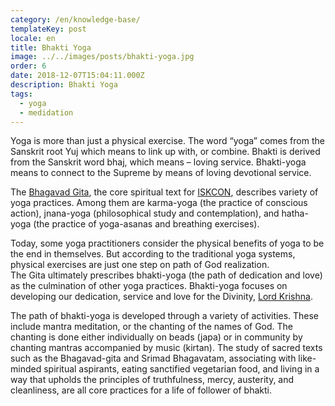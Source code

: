 ```yaml
---
category: /en/knowledge-base/
templateKey: post
locale: en
title: Bhakti Yoga
image: ../../images/posts/bhakti-yoga.jpg
order: 6
date: 2018-12-07T15:04:11.000Z
description: Bhakti Yoga
tags:
  - yoga
  - medidation
---
```


Yoga is more than just a physical exercise. The word “yoga” comes from the Sanskrit root Yuj which means to link up with, or combine. Bhakti is derived from the Sanskrit word bhaj, which means – loving service. Bhakti-yoga means to connect to the Supreme by means of loving devotional service.

The [Bhagavad Gita](/en/bhagavad-gita), the core spiritual text for [ISKCON](/en/iskcon), describes variety of yoga practices. Among them are karma-yoga (the practice of conscious action), jnana-yoga (philosophical study and contemplation), and hatha-yoga (the practice of yoga-asanas and breathing exercises).

Today, some yoga practitioners consider the physical benefits of yoga to be the end in themselves. But according to the traditional yoga systems, physical exercises are just one step on path of God realization. The Gita ultimately prescribes bhakti-yoga (the path of dedication and love) as the culmination of other yoga practices. Bhakti-yoga focuses on developing our dedication, service and love for the Divinity, [Lord Krishna](/en/krishna).

The path of bhakti-yoga is developed through a variety of activities. These include mantra meditation, or the chanting of the names of God. The chanting is done either individually on beads (japa) or in community by chanting mantras accompanied by music (kirtan). The study of sacred texts such as the Bhagavad-gita and Srimad Bhagavatam, associating with like-minded spiritual aspirants, eating sanctified vegetarian food, and living in a way that upholds the principles of truthfulness, mercy, austerity, and cleanliness, are all core practices for a life of follower of bhakti.
